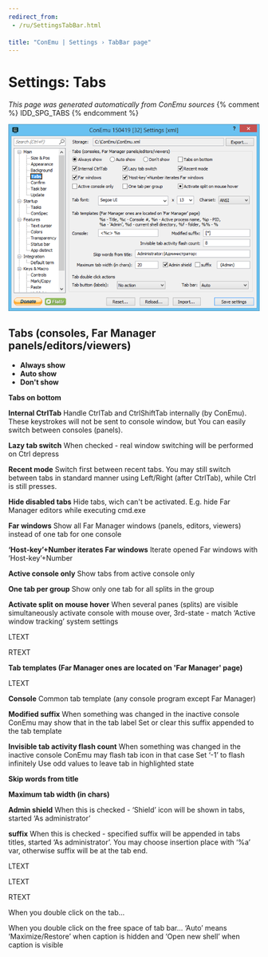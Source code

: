 ```yaml
---
redirect_from:
 - /ru/SettingsTabBar.html

title: "ConEmu | Settings › TabBar page"
---
```


# Settings: Tabs

*This page was generated automatically from ConEmu sources*
{% comment %} IDD_SPG_TABS {% endcomment %}

![ConEmu Settings: Tabs](/img/Settings-TabBar.png)



## Tabs (consoles, Far Manager panels/editors/viewers)




* **Always show**
* **Auto show**
* **Don't show**


**Tabs on bottom** 

**Internal CtrlTab** Handle CtrlTab and CtrlShiftTab internally (by ConEmu). These keystrokes will not be sent to console window, but You can easily switch between consoles (panels).

**Lazy tab switch** When checked - real window switching will be performed on Ctrl depress

**Recent mode** Switch first between recent tabs. You may still switch between tabs in standard manner using Left/Right (after CtrlTab), while Ctrl is still presses.

**Hide disabled tabs** Hide tabs, wich can't be activated. E.g. hide Far Manager editors while executing cmd.exe

**Far windows** Show all Far Manager windows (panels, editors, viewers) instead of one tab for one console

**‘Host-key’+Number iterates Far windows** Iterate opened Far windows with ‘Host-key’+Number

**Active console only** Show tabs from active console only

**One tab per group** Show only one tab for all splits in the group

**Activate split on mouse hover** When several panes (splits) are visible simultaneously activate console with mouse over, 3rd-state - match ‘Active window tracking’ system settings

LTEXT



RTEXT



**Tab templates (Far Manager ones are located on 'Far Manager' page)** 





LTEXT



**Console** Common tab template (any console program except Far Manager)

**Modified suffix** When something was changed in the inactive console ConEmu may show that in the tab label Set or clear this suffix appended to the tab template

**Invisible tab activity flash count** When something was changed in the inactive console ConEmu may flash tab icon in that case Set ‘-1’ to flash infinitely Use odd values to leave tab in highlighted state

**Skip words from title** 

**Maximum tab width (in chars)** 

**Admin shield** When this is checked - ‘Shield’ icon will be shown in tabs, started ‘As administrator’

**suffix** When this is checked - specified suffix will be appended in tabs titles, started ‘As administrator’. You may choose insertion place with ‘%a’ var, otherwise suffix will be at the tab end.



LTEXT



LTEXT



RTEXT



When you double click on the tab...

When you double click on the free space of tab bar... ‘Auto’ means ‘Maximize/Restore’ when caption is hidden and ‘Open new shell’ when caption is visible

